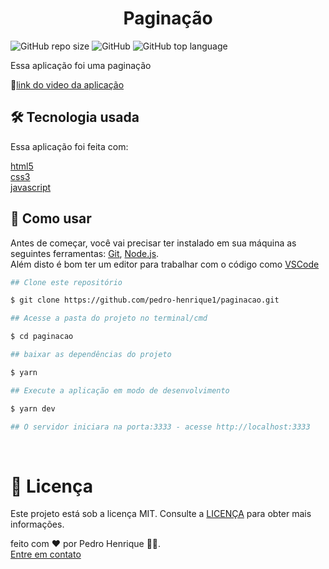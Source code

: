 <h1 align="center">Paginação</h1>

![GitHub repo size](https://img.shields.io/github/repo-size/pedro-henrique1/paginacao)
![GitHub](https://img.shields.io/github/license/pedro-henrique1/paginacao)
![GitHub top language](https://img.shields.io/github/languages/top/pedro-henrique1/paginacao)

<p>Essa  aplicação foi uma paginação</p>

🔗[link do video da aplicação](https://www.youtube.com/watch?v=6-VDE3H9-WU)

## 🛠 Tecnologia usada

<p>Essa aplicação foi feita com:

[html5](https://developer.mozilla.org/pt-BR/docs/Web/HTML)<br>
[css3](https://developer.mozilla.org/pt-br/docs/web/css)<br>
[javascript](https://developer.mozilla.org/pt-BR/docs/Web/JavaScript/About_JavaScript)

</p>

## 🎉 Como usar

Antes de começar, você vai precisar ter instalado em sua máquina as seguintes ferramentas:
[Git](https://git-scm.com), [Node.js](https://nodejs.org/en/).<br>
Além disto é bom ter um editor para trabalhar com o código como [VSCode](https://code.visualstudio.com/)

```zsh
## Clone este repositório

$ git clone https://github.com/pedro-henrique1/paginacao.git

## Acesse a pasta do projeto no terminal/cmd

$ cd paginacao

## baixar as dependências do projeto

$ yarn

## Execute a aplicação em modo de desenvolvimento

$ yarn dev

## O servidor iniciara na porta:3333 - acesse http://localhost:3333

```

<br>

# 📝 Licença

Este projeto está sob a licença MIT. Consulte a [LICENÇA](/LICENSE) para obter mais informações.
<br>

feito com ❤️ por Pedro Henrique 👏🏼.<br>[Entre em contato](https://www.linkedin.com/in/pedro-henrique-silva-rodrigues-0544ab199/)
<br>
